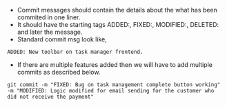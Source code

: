 - Commit messages should contain the details about the what has been commited in one liner. 
- It should have the starting tags ADDED:, FIXED:, MODIFIED:, DELETED: and later the message.
- Standard commit msg look like,

`ADDED: New toolbar on task manager frontend.`

- If there are multiple features added then we will have to add multiple commits as described below.

`git commit -m "FIXED: Bug on task management complete button working" -m "MODIFIED: Logic modified for email sending for the customer who did not receive the payment"`
